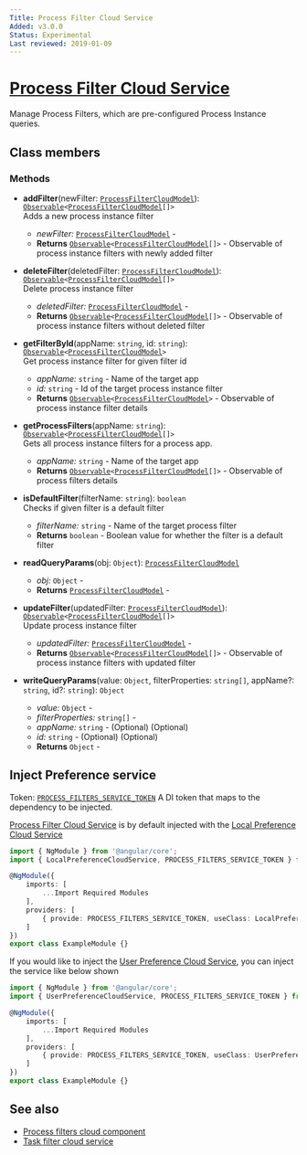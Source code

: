 ```yaml
---
Title: Process Filter Cloud Service
Added: v3.0.0
Status: Experimental
Last reviewed: 2019-01-09
---
```


# [Process Filter Cloud Service](../../../lib/process-services-cloud/src/lib/process/process-filters/services/process-filter-cloud.service.ts "Defined in process-filter-cloud.service.ts")

Manage Process Filters, which are pre-configured Process Instance queries.

## Class members

### Methods

-   **addFilter**(newFilter: [`ProcessFilterCloudModel`](../../../lib/process-services-cloud/src/lib/process/process-filters/models/process-filter-cloud.model.ts)): [`Observable`](http://reactivex.io/documentation/observable.html)`<`[`ProcessFilterCloudModel`](../../../lib/process-services-cloud/src/lib/process/process-filters/models/process-filter-cloud.model.ts)`[]>`<br/>
    Adds a new process instance filter
    -   _newFilter:_ [`ProcessFilterCloudModel`](../../../lib/process-services-cloud/src/lib/process/process-filters/models/process-filter-cloud.model.ts)  - 
    -   **Returns** [`Observable`](http://reactivex.io/documentation/observable.html)`<`[`ProcessFilterCloudModel`](../../../lib/process-services-cloud/src/lib/process/process-filters/models/process-filter-cloud.model.ts)`[]>` - Observable of process instance filters with newly added filter
-   **deleteFilter**(deletedFilter: [`ProcessFilterCloudModel`](../../../lib/process-services-cloud/src/lib/process/process-filters/models/process-filter-cloud.model.ts)): [`Observable`](http://reactivex.io/documentation/observable.html)`<`[`ProcessFilterCloudModel`](../../../lib/process-services-cloud/src/lib/process/process-filters/models/process-filter-cloud.model.ts)`[]>`<br/>
    Delete process instance filter
    -   _deletedFilter:_ [`ProcessFilterCloudModel`](../../../lib/process-services-cloud/src/lib/process/process-filters/models/process-filter-cloud.model.ts)  - 
    -   **Returns** [`Observable`](http://reactivex.io/documentation/observable.html)`<`[`ProcessFilterCloudModel`](../../../lib/process-services-cloud/src/lib/process/process-filters/models/process-filter-cloud.model.ts)`[]>` - Observable of process instance filters without deleted filter
-   **getFilterById**(appName: `string`, id: `string`): [`Observable`](http://reactivex.io/documentation/observable.html)`<`[`ProcessFilterCloudModel`](../../../lib/process-services-cloud/src/lib/process/process-filters/models/process-filter-cloud.model.ts)`>`<br/>
    Get process instance filter for given filter id
    -   _appName:_ `string`  - Name of the target app
    -   _id:_ `string`  - Id of the target process instance filter
    -   **Returns** [`Observable`](http://reactivex.io/documentation/observable.html)`<`[`ProcessFilterCloudModel`](../../../lib/process-services-cloud/src/lib/process/process-filters/models/process-filter-cloud.model.ts)`>` - Observable of process instance filter details
-   **getProcessFilters**(appName: `string`): [`Observable`](http://reactivex.io/documentation/observable.html)`<`[`ProcessFilterCloudModel`](../../../lib/process-services-cloud/src/lib/process/process-filters/models/process-filter-cloud.model.ts)`[]>`<br/>
    Gets all process instance filters for a process app.
    -   _appName:_ `string`  - Name of the target app
    -   **Returns** [`Observable`](http://reactivex.io/documentation/observable.html)`<`[`ProcessFilterCloudModel`](../../../lib/process-services-cloud/src/lib/process/process-filters/models/process-filter-cloud.model.ts)`[]>` - Observable of process filters details
-   **isDefaultFilter**(filterName: `string`): `boolean`<br/>
    Checks if given filter is a default filter
    -   _filterName:_ `string`  - Name of the target process filter
    -   **Returns** `boolean` - Boolean value for whether the filter is a default filter
-   **readQueryParams**(obj: `Object`): [`ProcessFilterCloudModel`](../../../lib/process-services-cloud/src/lib/process/process-filters/models/process-filter-cloud.model.ts)<br/>

    -   _obj:_ `Object`  - 
    -   **Returns** [`ProcessFilterCloudModel`](../../../lib/process-services-cloud/src/lib/process/process-filters/models/process-filter-cloud.model.ts) - 

-   **updateFilter**(updatedFilter: [`ProcessFilterCloudModel`](../../../lib/process-services-cloud/src/lib/process/process-filters/models/process-filter-cloud.model.ts)): [`Observable`](http://reactivex.io/documentation/observable.html)`<`[`ProcessFilterCloudModel`](../../../lib/process-services-cloud/src/lib/process/process-filters/models/process-filter-cloud.model.ts)`[]>`<br/>
    Update process instance filter
    -   _updatedFilter:_ [`ProcessFilterCloudModel`](../../../lib/process-services-cloud/src/lib/process/process-filters/models/process-filter-cloud.model.ts)  - 
    -   **Returns** [`Observable`](http://reactivex.io/documentation/observable.html)`<`[`ProcessFilterCloudModel`](../../../lib/process-services-cloud/src/lib/process/process-filters/models/process-filter-cloud.model.ts)`[]>` - Observable of process instance filters with updated filter
-   **writeQueryParams**(value: `Object`, filterProperties: `string[]`, appName?: `string`, id?: `string`): `Object`<br/>

    -   _value:_ `Object`  - 
    -   _filterProperties:_ `string[]`  - 
    -   _appName:_ `string`  - (Optional) (Optional) 
    -   _id:_ `string`  - (Optional) (Optional) 
    -   **Returns** `Object` -

## Inject Preference service

Token: [`PROCESS_FILTERS_SERVICE_TOKEN`](../../../lib/process-services-cloud/src/lib/services/cloud-token.service.ts)
A DI token that maps to the dependency to be injected.

[Process Filter Cloud Service](../../../lib/process-services-cloud/src/lib/process/process-filters/services/process-filter-cloud.service.ts "Defined in process-filter-cloud.service.ts")
is by default injected with the [Local Preference Cloud Service](../../process-services-cloud/services/local-preference-cloud.service.md)

```ts
import { NgModule } from '@angular/core';
import { LocalPreferenceCloudService, PROCESS_FILTERS_SERVICE_TOKEN } from '@alfresco/adf-process-services-cloud';

@NgModule({
    imports: [
        ...Import Required Modules
    ],
    providers: [
        { provide: PROCESS_FILTERS_SERVICE_TOKEN, useClass: LocalPreferenceCloudService }
    ]
})
export class ExampleModule {}
```

If you would like to inject the [User Preference Cloud Service](../../process-services-cloud/services/user-preference-cloud.service.md), you can inject the service like below shown

```ts
import { NgModule } from '@angular/core';
import { UserPreferenceCloudService, PROCESS_FILTERS_SERVICE_TOKEN } from '@alfresco/adf-process-services-cloud';

@NgModule({
    imports: [
        ...Import Required Modules
    ],
    providers: [
        { provide: PROCESS_FILTERS_SERVICE_TOKEN, useClass: UserPreferenceCloudService }
    ]
})
export class ExampleModule {}
```

## See also

-   [Process filters cloud component](../components/process-filters-cloud.component.md)
-   [Task filter cloud service](task-filter-cloud.service.md)
